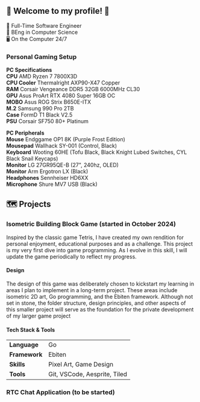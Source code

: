 ## 🍃 Welcome to my profile! 🍃
💼 Full-Time Software Engineer <br>
🏫 BEng in Computer Science <br>
🖥️ On the Computer 24/7

### Personal Gaming Setup
**PC Specifications** <br>
**CPU** AMD Ryzen 7 7800X3D <br>
**CPU Cooler** Thermalright AXP90-X47 Copper <br>
**RAM** Corsair Vengeance DDR5 32GB 6000MHz CL30 <br>
**GPU** Asus ProArt RTX 4080 Super 16GB OC <br>
**MOBO** Asus ROG Strix B650E-ITX <br>
**M.2** Samsung 990 Pro 2TB <br>
**Case** FormD T1 Black V2.5 <br>
**PSU** Corsair SF750 80+ Platinum <br>

**PC Peripherals** <br>
**Mouse** Endggame OP1 8K (Purple Frost Edition) <br>
**Mousepad** Wallhack SY-001 (Control, Black) <br>
**Keyboard** Wooting 60HE (Tofu Black, Black Knight Lubed Switches, CYL Black Snail Keycaps) <br>
**Monitor** LG 27GR95QE-B (27", 240hz, OLED) <br>
**Monitor** Arm Ergotron LX (Black) <br>
**Headphones** Sennheiser HD6XX <br>
**Microphone** Shure MV7 USB (Black) <br>

## 🗺️ Projects
### Isometric Building Block Game (started in October 2024)
Inspired by the classic game Tetris, I have created my own rendition for personal enjoyment, educational purposes and as a challenge. This project is my very first dive into game programming. As I evolve in this skill, I will update the game periodically to reflect my progress.

#### Design
The design of this game was deliberately chosen to kickstart my learning in areas I plan to implement in a long-term project. These areas include isometric 2D art, Go programming, and the Ebiten framework. Although not set in stone, the folder structure, design principles, and other aspects of this smaller project will serve as the foundation for the private development of my larger game project

#### Tech Stack & Tools
|||
|-|-|
| **Language**   | Go |
| **Framework**  | Ebiten |
| **Skills**     | Pixel Art, Game Design |
| **Tools**      | Git, VSCode, Aesprite, Tiled |

### RTC Chat Application (to be started)

<!--
**jh10z/jh10z** is a ✨ _special_ ✨ repository because its `README.md` (this file) appears on your GitHub profile.

Here are some ideas to get you started:

- 🔭 I’m currently working on ...
- 🌱 I’m currently learning ...
- 👯 I’m looking to collaborate on ...
- 🤔 I’m looking for help with ...
- 💬 Ask me about ...
- 📫 How to reach me: ...
- 😄 Pronouns: ...
- ⚡ Fun fact: ...
-->
